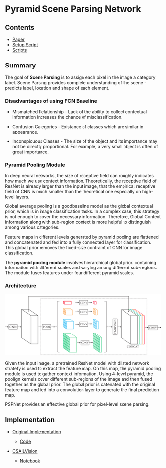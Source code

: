 # Pyramid Scene Parsing Network

## Contents

* [Paper](Paper.pdf)
* [Setup Script](setup.sh)
* [Scripts](scripts/)


## Summary 

The goal of **Scene Parsing** is to assign each pixel in the image a category label. Scene Parsing provides complete understanding of the scene - predicts label, location and shape of each element.

### Disadvantages of using FCN Baseline

* Mismatched Relationship - Lack of the ability to collect contextual information increases the chance of misclassification.

* Confusion Categories - Existance of classes which are similar in appearance. 

* Inconspicuous Classes - The size of the object and its importance may not be directly proportional. For example, a very small object is often of great importance.

### Pyramid Pooling Module

In deep neural networks, the size of receptive field can roughly indicates how much we use context information. Theoretically, the receptive field of ResNet is already larger than the input image, that the empirica; receptive field of CNN is much smaller than the theoretical one especially on high-level layers. 

Global average pooling is a goodbaseline model as the global contextual prior, which is in image classification tasks.  In a complex case, this strategy is not enough to cover the necessary information. Therefore, Global Context information along with sub-region context is more helpful to distinguish among various categories. 

Feature maps in different levels generated by pyramid pooling are flattened and concatenated and fed into a fully connected layer for classification. This global prior removes the fixed-size contraint of CNN for image classification. 

The **pyramid pooling module** involves hierarchical global prior. containing information with different scales and varying among different sub-regions. The module fuses features under four different pyramid scales.


### Architecture

![Layout](assets/Architecture.png)

Given the input image, a pretrained ResNet model with dilated network stratefy is used to extract the feature map. On this map, the pyramid pooling module is used to gather context information. Using 4-level pyramid, the poolign kernels cover different sub-regions of the image and then fused together as the global prior. The global prior is catenated with the original feature map and fed into a convolution layer to generate the final prediction map.

PSPNet provides an effective global prior for pixel-level scene parsing.

## Implementation

* [Original Implementation](https://github.com/hszhao/semseg/tree/7192f922b99468969cfd4535e3e35a838994b115)
	- [Code](https://github.com/hszhao/semseg/blob/7192f922b99468969cfd4535e3e35a838994b115/model/pspnet.py#L8)

* [CSAILVision](https://github.com/CSAILVision/semantic-segmentation-pytorch)
	- [Notebook](https://colab.research.google.com/github/CSAILVision/semantic-segmentation-pytorch/blob/master/notebooks/DemoSegmenter.ipynb)
